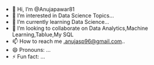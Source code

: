 - 👋 Hi, I’m @Anujapawar81
- 👀 I’m interested in Data Science Topics...
- 🌱 I’m currently learning Data Science...
- 💞️ I’m looking to collaborate on Data Analytics,Machine Learning,Tablue,My SQL
- 📫 How to reach me .anujasp96@gmail.com..
- 😄 Pronouns: ...
- ⚡ Fun fact: ...

<!---
Anujapawar81/Anujapawar81 is a ✨ special ✨ repository because its `README.md` (this file) appears on your GitHub profile.
You can click the Preview link to take a look at your changes.
--->
